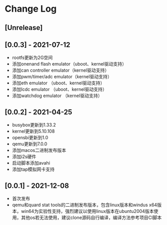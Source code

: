 # Change Log

## [Unrelease]

## [0.0.3] - 2021-07-12

- rootfs更新为2G空间
- 添加onenand flash emulator（uboot、kernel驱动支持）
- 添加can controller emulator（kernel驱动支持）
- 添加pwm/timer/adc emulator（kernel驱动支持）
- 添加eth emulator （uboot、kernel驱动支持）
- 添加lcdc emulator （uboot、kernel驱动支持）
- 添加watchdog emulator （kernel驱动支持）

## [0.0.2] - 2021-04-25

- busybox更新到1.33.2
- kernel更新到5.10.108
- opensbi更新到1.0
- qemu更新到7.0.0
- 添加macos二进制发布版本
- 添加i2s硬件
- 启动脚本添加avahi
- 添加tap模拟网卡支持

## [0.0.1] - 2021-12-08

- 首次发布
- qemu和quard stat tools的二进制发布版本，包含linux版本和windus x64版本，win64为实验性支持，强烈建议以使用linux版本在ubuntu2004版本使用，其他os若无法使用，建议clone源码自行编译，编译方法参考项目CI脚本
